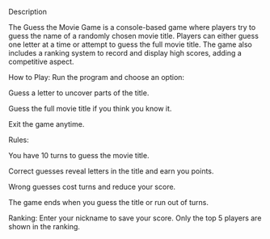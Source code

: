 Description

The Guess the Movie Game is a console-based game where players try to guess the name of a randomly chosen movie title. 
Players can either guess one letter at a time or attempt to guess the full movie title. 
The game also includes a ranking system to record and display high scores, adding a competitive aspect.

How to Play:
Run the program and choose an option:

Guess a letter to uncover parts of the title.

Guess the full movie title if you think you know it.

Exit the game anytime.

Rules:

You have 10 turns to guess the movie title.

Correct guesses reveal letters in the title and earn you points.

Wrong guesses cost turns and reduce your score.

The game ends when you guess the title or run out of turns.

Ranking:
Enter your nickname to save your score. Only the top 5 players are shown in the ranking.